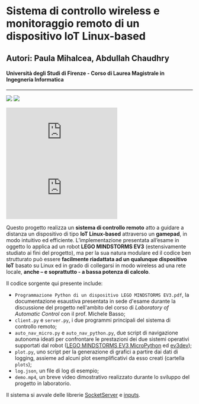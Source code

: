 # Sistema di controllo wireless e monitoraggio remoto di un dispositivo IoT Linux-based
## Autori: Paula Mihalcea, Abdullah Chaudhry
#### Università degli Studi di Firenze - Corso di Laurea Magistrale in Ingegneria Informatica

---

![](https://img.shields.io/github/contributors/chabdullah/Lego-Ev3-Python?color=light%20green) ![](https://img.shields.io/github/repo-size/chabdullah/Lego-ev3-Python)

![](https://img.shields.io/github/size/chabdullah/lego-ev3-python/client.py?color=light%20green&label=client%20script%20size) ![](https://img.shields.io/github/size/chabdullah/lego-ev3-python/server.py?color=light%20green&label=server%20script%20size)

Questo progetto realizza un **sistema di controllo remoto** atto a guidare a distanza un dispositivo di tipo **IoT Linux-based** attraverso un **gamepad**, in modo intuitivo ed efficiente. L’implementazione presentata all’esame in oggetto lo applica ad un robot **LEGO MINDSTORMS EV3** (estensivamente studiato ai fini del progetto), ma per la sua natura modulare ed il codice ben strutturato può essere **facilmente riadattata ad un qualunque dispositivo IoT** basato su Linux ed in grado di collegarsi in modo wireless ad una rete locale, **anche – e soprattutto - a bassa potenza di calcolo**.

Il codice sorgente qui presente include:

- `Programmazione Python di un dispositivo
LEGO MINDSTORMS EV3.pdf`, la documentazione esaustiva presentata in sede d'esame durante la discussione del progetto nell'ambito del corso di _Laboratory of Automatic Control_ con il prof. Michele Basso;
- `client.py` e `server.py`, i due programmi principali del sistema di controllo remoto;
- `auto_nav_micro.py` e `auto_nav_python.py`, due script di navigazione autonoma ideati per confrontare le prestazioni dei due sistemi operativi supportati dal robot ([LEGO MINDSTORMS EV3 MicroPython](https://education.lego.com/en-us/downloads/mindstorms-ev3/software#MicroPython) ed [ev3dev](https://www.ev3dev.org));
- `plot.py`, uno script per la generazione di grafici a partire dai dati di logging, assieme ad alcuni plot esemplificativi da esso creati (cartella `plots`);
- `log.json`, un file di log di esempio;
- `demo.mp4`, un breve video dimostrativo realizzato durante lo sviluppo del progetto in laboratorio.

Il sistema si avvale delle librerie [SocketServer](https://docs.python.org/3/library/socketserver.html) e [inputs](https://pypi.org/project/inputs/).
